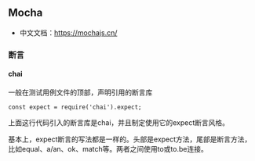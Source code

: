## Mocha

- 中文文档：https://mochajs.cn/

### 断言

#### chai

一般在测试用例文件的顶部，声明引用的断言库

```
const expect = require('chai').expect;
```

上面这行代码引入的断言库是chai，并且制定使用它的expect断言风格。

基本上，expect断言的写法都是一样的。头部是expect方法，尾部是断言方法，比如equal、a/an、ok、match等。两者之间使用to或to.be连接。

